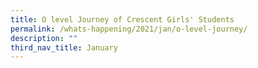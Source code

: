 ```yaml
---
title: O level Journey of Crescent Girls' Students
permalink: /whats-happening/2021/jan/o-level-journey/
description: ""
third_nav_title: January
---
```

